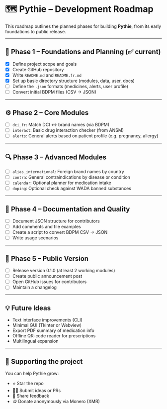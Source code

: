 # 🗺️ Pythie – Development Roadmap

This roadmap outlines the planned phases for building **Pythie**, from its early foundations to public release.

---

## 📍 Phase 1 – Foundations and Planning (✅ current)

- [x] Define project scope and goals
- [x] Create GitHub repository
- [x] Write `README.md` and `README.fr.md`
- [x] Set up basic directory structure (modules, data, user, docs)
- [ ] Define the `.json` formats (medicines, alerts, user profile)
- [ ] Convert initial BDPM files (CSV → JSON)

---

## ⚙️ Phase 2 – Core Modules

- [ ] `dci_fr`: Match DCI ↔ brand names (via BDPM)
- [ ] `interact`: Basic drug interaction checker (from ANSM)
- [ ] `alerts`: General alerts based on patient profile (e.g. pregnancy, allergy)

---

## 🔍 Phase 3 – Advanced Modules

- [ ] `alias_international`: Foreign brand names by country
- [ ] `contra`: General contraindications by disease or condition
- [ ] `calendar`: Optional planner for medication intake
- [ ] `doping`: Optional check against WADA banned substances

---

## 🧠 Phase 4 – Documentation and Quality

- [ ] Document JSON structure for contributors
- [ ] Add comments and file examples
- [ ] Create a script to convert BDPM CSV → JSON
- [ ] Write usage scenarios

---

## 🚀 Phase 5 – Public Version

- [ ] Release version 0.1.0 (at least 2 working modules)
- [ ] Create public announcement post
- [ ] Open GitHub issues for contributors
- [ ] Maintain a changelog

---

## 💡 Future Ideas

- Text interface improvements (CLI)
- Minimal GUI (Tkinter or Webview)
- Export PDF summary of medication info
- Offline QR-code reader for prescriptions
- Multilingual expansion

---

## 💖 Supporting the project

You can help Pythie grow:

- ⭐ Star the repo
- 🧑‍💻 Submit ideas or PRs
- 💬 Share feedback
- 🪙 Donate anonymously via Monero (XMR)

